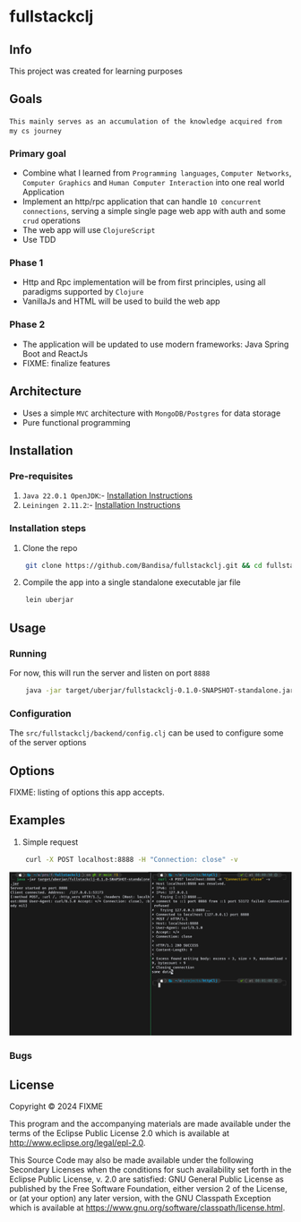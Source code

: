 # fullstackclj

## Info

This project was created for learning purposes

## Goals

`This mainly serves as an accumulation of the knowledge acquired from my cs journey`
### Primary goal
- Combine what I learned from `Programming languages`, `Computer Networks`, `Computer Graphics` and
`Human Computer Interaction` into one real world Application
- Implement an http/rpc application that can handle `10 concurrent connections`, serving
a simple single page web app with auth and some `crud` operations
- The web app will use `ClojureScript`
- Use TDD

### Phase 1

- Http and Rpc implementation will be from first principles, using all paradigms supported by `Clojure`
- VanillaJs and HTML will be used to build the web app

### Phase 2

- The application will be updated to use modern frameworks: Java Spring Boot and ReactJs
- FIXME: finalize features

## Architecture

- Uses a simple `MVC` architecture with `MongoDB/Postgres` for data storage
- Pure functional programming

## Installation

### Pre-requisites

1. `Java 22.0.1 OpenJDK`:- [Installation Instructions](https://jdk.java.net/22/)
2. `Leiningen 2.11.2`:- [Installation Instructions](https://wiki.leiningen.org/Packaging)

### Installation steps

1. Clone the repo

```sh
    git clone https://github.com/Bandisa/fullstackclj.git && cd fullstackclj
```

2. Compile the app into a single standalone executable jar file

```sh
    lein uberjar
```

## Usage

### Running
For now, this will run the server and listen on port `8888`

```sh
    java -jar target/uberjar/fullstackclj-0.1.0-SNAPSHOT-standalone.jar
```

### Configuration

The `src/fullstackclj/backend/config.clj` can be used to configure some of the server options

## Options

FIXME: listing of options this app accepts.

## Examples

1. Simple request

```sh
    curl -X POST localhost:8888 -H "Connection: close" -v
```

![Simple http request sent using curl](resources/examples/Simple_request.png)

### Bugs

## License

Copyright © 2024 FIXME

This program and the accompanying materials are made available under the
terms of the Eclipse Public License 2.0 which is available at
http://www.eclipse.org/legal/epl-2.0.

This Source Code may also be made available under the following Secondary
Licenses when the conditions for such availability set forth in the Eclipse
Public License, v. 2.0 are satisfied: GNU General Public License as published by
the Free Software Foundation, either version 2 of the License, or (at your
option) any later version, with the GNU Classpath Exception which is available
at https://www.gnu.org/software/classpath/license.html.
